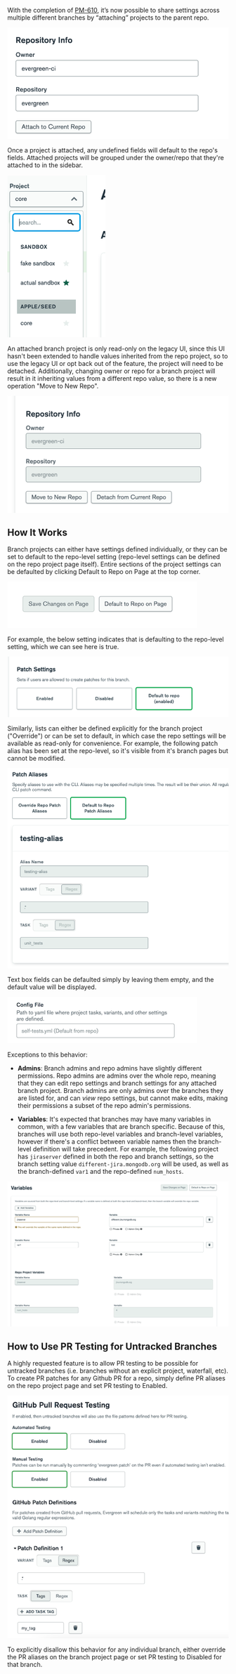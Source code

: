 With the completion of [PM-610](https://jira.mongodb.org/browse/PM-610), it’s now possible to share settings across multiple different branches by “attaching” projects to the parent repo.

![attach_to_repo.png](images/attach_to_repo.png)

Once a project is attached, any undefined fields will default to the repo's fields. Attached projects will be grouped under the owner/repo that they're attached to in the sidebar.

![repo_sidebar.png](images/repo_sidebar.png)

An attached branch project is only read-only on the legacy UI, since this UI hasn't been extended to handle values inherited from the repo project, so to use the legacy UI or opt back out of the feature, the project will need to be detached. Additionally, changing owner or repo for a branch project will result in it inheriting values from a different repo value, so there is a new operation "Move to New Repo".

![detach_from_repo.png](images/detach_from_repo.png)


## How It Works
Branch projects can either have settings defined individually, or they can be set to default to the repo-level setting (repo-level settings can be defined on the repo project page itself). Entire sections of the project settings can be defaulted by clicking Default to Repo on Page at the top corner. 

![default_to_repo.png](images/default_to_repo.png)

For example, the below setting indicates that is defaulting to the repo-level setting, which we can see here is true.

![boolean_default.png](images/boolean_default.png)

Similarly, lists can either be defined explicitly for the branch project ("Override") or can be set to default, in which case the repo settings will be available as read-only for convenience. For example, the following patch alias has been set at the repo-level, so it's visible from it's branch pages but cannot be modified.

![repo_alias.png](images/repo_alias.png)

Text box fields can be defaulted simply by leaving them empty, and the default value will be displayed.

![repo_string_default.png](images/repo_string_default.png)

Exceptions to this behavior: 

- **Admins**: Branch admins and repo admins have slightly different permissions. Repo admins are admins over the whole repo, meaning that they can edit repo settings and branch settings for any attached branch project. Branch admins are only admins over the branches they are listed for, and can _view_ repo settings, but cannot make edits, making their permissions a subset of the repo admin's permissions.

- **Variables**: It's expected that branches may have many variables in common, with a few variables that are branch specific. Because of this, branches will use both repo-level variables and branch-level variables, however if there's a conflict between variable names then the branch-level definition will take precedent. For example, the following project has ``jiraserver`` defined in both the repo and branch settings, so the branch setting value ``different-jira.mongodb.org`` will be used, as well as the branch-defined ``var1`` and the repo-defined ``num_hosts``. 

![shared_variables.png](images/shared_variables.png)

## How to Use PR Testing for Untracked Branches

A highly requested feature is to allow PR testing to be possible for untracked branches (i.e. branches without an explicit project, waterfall, etc). To create PR patches for any Github PR for a repo, simply define PR aliases on the repo project page and set PR testing to Enabled. 

![repo_pr_testing.png](images/repo_pr_testing.png)

To explicitly disallow this behavior for any individual branch, either override the PR aliases on the branch project page or set PR testing to Disabled for that branch.


